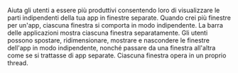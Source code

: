 ﻿Aiuta gli utenti a essere più produttivi consentendo loro di visualizzare le parti indipendenti della tua app in finestre separate. Quando crei più finestre per un'app, ciascuna finestra si comporta in modo indipendente. La barra delle applicazioni mostra ciascuna finestra separatamente. Gli utenti possono spostare, ridimensionare, mostrare e nascondere le finestre dell'app in modo indipendente, nonché passare da una finestra all'altra come se si trattasse di app separate. Ciascuna finestra opera in un proprio thread.